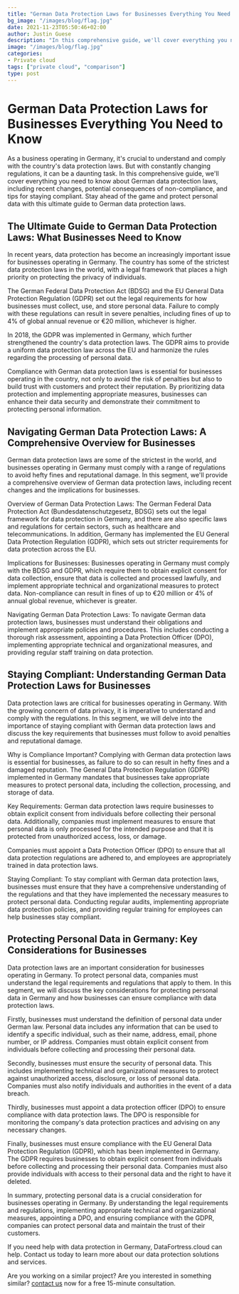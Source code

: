 ```yaml
---
title: "German Data Protection Laws for Businesses Everything You Need to Know"
bg_image: "/images/blog/flag.jpg"
date: 2021-11-23T05:50:46+02:00
author: Justin Guese
description: "In this comprehensive guide, we'll cover everything you need to know about German data protection laws, including recent changes, potential consequences of non-compliance, and tips for staying compliant."
image: "/images/blog/flag.jpg"
categories:
- Private cloud
tags: ["private cloud", "comparison"]
type: post
---
```


# German Data Protection Laws for Businesses Everything You Need to Know

As a business operating in Germany, it's crucial to understand and comply with the country's data protection laws. But with constantly changing regulations, it can be a daunting task. In this comprehensive guide, we'll cover everything you need to know about German data protection laws, including recent changes, potential consequences of non-compliance, and tips for staying compliant. Stay ahead of the game and protect personal data with this ultimate guide to German data protection laws.

## The Ultimate Guide to German Data Protection Laws: What Businesses Need to Know

In recent years, data protection has become an increasingly important issue for businesses operating in Germany. The country has some of the strictest data protection laws in the world, with a legal framework that places a high priority on protecting the privacy of individuals.

The German Federal Data Protection Act (BDSG) and the EU General Data Protection Regulation (GDPR) set out the legal requirements for how businesses must collect, use, and store personal data. Failure to comply with these regulations can result in severe penalties, including fines of up to 4% of global annual revenue or €20 million, whichever is higher.

In 2018, the GDPR was implemented in Germany, which further strengthened the country's data protection laws. The GDPR aims to provide a uniform data protection law across the EU and harmonize the rules regarding the processing of personal data.

Compliance with German data protection laws is essential for businesses operating in the country, not only to avoid the risk of penalties but also to build trust with customers and protect their reputation. By prioritizing data protection and implementing appropriate measures, businesses can enhance their data security and demonstrate their commitment to protecting personal information.

## Navigating German Data Protection Laws: A Comprehensive Overview for Businesses

German data protection laws are some of the strictest in the world, and businesses operating in Germany must comply with a range of regulations to avoid hefty fines and reputational damage. In this segment, we'll provide a comprehensive overview of German data protection laws, including recent changes and the implications for businesses.

Overview of German Data Protection Laws:
The German Federal Data Protection Act (Bundesdatenschutzgesetz, BDSG) sets out the legal framework for data protection in Germany, and there are also specific laws and regulations for certain sectors, such as healthcare and telecommunications. In addition, Germany has implemented the EU General Data Protection Regulation (GDPR), which sets out stricter requirements for data protection across the EU.

Implications for Businesses:
Businesses operating in Germany must comply with the BDSG and GDPR, which require them to obtain explicit consent for data collection, ensure that data is collected and processed lawfully, and implement appropriate technical and organizational measures to protect data. Non-compliance can result in fines of up to €20 million or 4% of annual global revenue, whichever is greater.

Navigating German Data Protection Laws:
To navigate German data protection laws, businesses must understand their obligations and implement appropriate policies and procedures. This includes conducting a thorough risk assessment, appointing a Data Protection Officer (DPO), implementing appropriate technical and organizational measures, and providing regular staff training on data protection.

## Staying Compliant: Understanding German Data Protection Laws for Businesses

Data protection laws are critical for businesses operating in Germany. With the growing concern of data privacy, it is imperative to understand and comply with the regulations. In this segment, we will delve into the importance of staying compliant with German data protection laws and discuss the key requirements that businesses must follow to avoid penalties and reputational damage.

Why is Compliance Important?
Complying with German data protection laws is essential for businesses, as failure to do so can result in hefty fines and a damaged reputation. The General Data Protection Regulation (GDPR) implemented in Germany mandates that businesses take appropriate measures to protect personal data, including the collection, processing, and storage of data.

Key Requirements:
German data protection laws require businesses to obtain explicit consent from individuals before collecting their personal data. Additionally, companies must implement measures to ensure that personal data is only processed for the intended purpose and that it is protected from unauthorized access, loss, or damage.

Companies must appoint a Data Protection Officer (DPO) to ensure that all data protection regulations are adhered to, and employees are appropriately trained in data protection laws.

Staying Compliant:
To stay compliant with German data protection laws, businesses must ensure that they have a comprehensive understanding of the regulations and that they have implemented the necessary measures to protect personal data. Conducting regular audits, implementing appropriate data protection policies, and providing regular training for employees can help businesses stay compliant.

## Protecting Personal Data in Germany: Key Considerations for Businesses

Data protection laws are an important consideration for businesses operating in Germany. To protect personal data, companies must understand the legal requirements and regulations that apply to them. In this segment, we will discuss the key considerations for protecting personal data in Germany and how businesses can ensure compliance with data protection laws.

Firstly, businesses must understand the definition of personal data under German law. Personal data includes any information that can be used to identify a specific individual, such as their name, address, email, phone number, or IP address. Companies must obtain explicit consent from individuals before collecting and processing their personal data.

Secondly, businesses must ensure the security of personal data. This includes implementing technical and organizational measures to protect against unauthorized access, disclosure, or loss of personal data. Companies must also notify individuals and authorities in the event of a data breach.

Thirdly, businesses must appoint a data protection officer (DPO) to ensure compliance with data protection laws. The DPO is responsible for monitoring the company's data protection practices and advising on any necessary changes.

Finally, businesses must ensure compliance with the EU General Data Protection Regulation (GDPR), which has been implemented in Germany. The GDPR requires businesses to obtain explicit consent from individuals before collecting and processing their personal data. Companies must also provide individuals with access to their personal data and the right to have it deleted.

In summary, protecting personal data is a crucial consideration for businesses operating in Germany. By understanding the legal requirements and regulations, implementing appropriate technical and organizational measures, appointing a DPO, and ensuring compliance with the GDPR, companies can protect personal data and maintain the trust of their customers.

If you need help with data protection in Germany, DataFortress.cloud can help. Contact us today to learn more about our data protection solutions and services.



Are you working on a similar project? Are you interested in something similar? [contact us](/contact) now for a free 15-minute consultation.